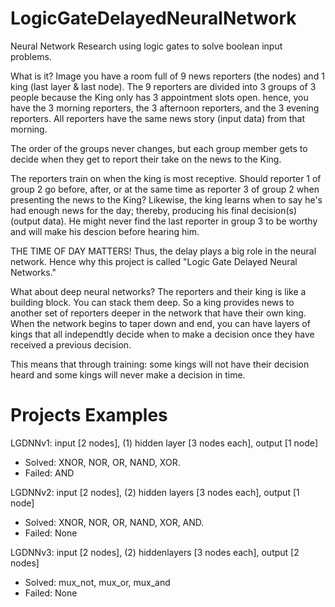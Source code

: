 # LogicGateDelayedNeuralNetwork
Neural Network Research using logic gates to solve boolean input problems.

What is it?
Image you have a room full of 9 news reporters (the nodes) and 1 king (last layer & last node). The 9 reporters are divided into 3 groups of 3 people because the King only has 3 appointment slots open. hence, you have the 3 morning reporters, the 3 afternoon reporters, and the 3 evening reporters. All reporters have the same news story (input data) from that morning.

The order of the groups never changes, but each group member gets to decide when they get to report their take on the news to the King. 

The reporters train on when the king is most receptive. Should reporter 1 of group 2 go before, after, or at the same time as reporter 3 of group 2 when presenting the news to the King? Likewise, the king learns when to say he's had enough news for the day; thereby, producing his final decision(s) (output data). He might never find the last reporter in group 3 to be worthy and will make his descion before hearing him. 

THE TIME OF DAY MATTERS! Thus, the delay plays a big role in the neural network. Hence why this project is called "Logic Gate Delayed Neural Networks."

What about deep neural networks?
The reporters and their king is like a building block. You can stack them deep. So a king provides news to another set of reporters deeper in the network that have their own king. When the network begins to taper down and end, you can have layers of kings that all independtly decide when to make a decision once they have received a previous decision. 

This means that through training: some kings will not have their decision heard and some kings will never make a decision in time. 

# Projects Examples

LGDNNv1: input [2 nodes], (1) hidden layer  [3 nodes each], output [1 node]
 * Solved: XNOR, NOR, OR, NAND, XOR.
 * Failed: AND
 
LGDNNv2: input [2 nodes], (2) hidden layers [3 nodes each], output [1 node]
 * Solved: XNOR, NOR, OR, NAND, XOR, AND.
 * Failed: None
 
 LGDNNv3: input [2 nodes], (2) hiddenlayers [3 nodes each], output [2 nodes]
 * Solved: mux_not, mux_or, mux_and
 * Failed: None
 
 
